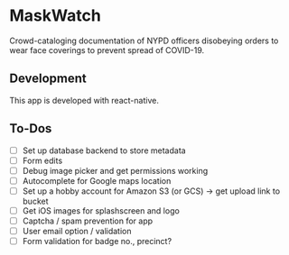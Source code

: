 # MaskWatch

Crowd-cataloging documentation of NYPD officers disobeying orders to wear face coverings to prevent spread of COVID-19.

## Development 

This app is developed with react-native.

## To-Dos
- [ ] Set up database backend to store metadata
- [ ] Form edits
- [ ] Debug image picker and get permissions working
- [ ] Autocomplete for Google maps location 
- [ ] Set up a hobby account for Amazon S3 (or GCS) -> get upload link to bucket
- [ ] Get iOS images for splashscreen and logo
- [ ] Captcha / spam prevention for app 
- [ ] User email option / validation 
- [ ] Form validation for badge no., precinct?
